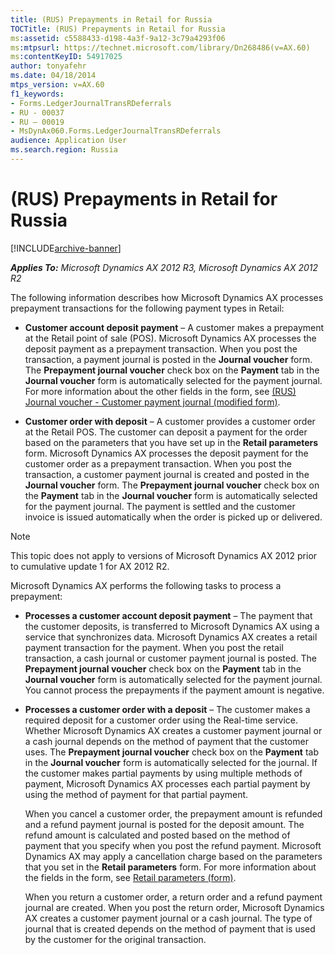 ```yaml
---
title: (RUS) Prepayments in Retail for Russia
TOCTitle: (RUS) Prepayments in Retail for Russia
ms:assetid: c5588433-d198-4a3f-9a12-3c79a4293f06
ms:mtpsurl: https://technet.microsoft.com/library/Dn268486(v=AX.60)
ms:contentKeyID: 54917025
author: tonyafehr
ms.date: 04/18/2014
mtps_version: v=AX.60
f1_keywords:
- Forms.LedgerJournalTransRDeferrals
- RU - 00037
- RU – 00019
- MsDynAx060.Forms.LedgerJournalTransRDeferrals
audience: Application User
ms.search.region: Russia
---
```


# (RUS) Prepayments in Retail for Russia 


[!INCLUDE[archive-banner](includes/archive-banner.md)]


_**Applies To:** Microsoft Dynamics AX 2012 R3, Microsoft Dynamics AX 2012 R2_

The following information describes how Microsoft Dynamics AX processes prepayment transactions for the following payment types in Retail:

  - **Customer account deposit payment** – A customer makes a prepayment at the Retail point of sale (POS). Microsoft Dynamics AX processes the deposit payment as a prepayment transaction. When you post the transaction, a payment journal is posted in the **Journal voucher** form. The **Prepayment journal voucher** check box on the **Payment** tab in the **Journal voucher** form is automatically selected for the payment journal. For more information about the other fields in the form, see [(RUS) Journal voucher - Customer payment journal (modified form)](https://technet.microsoft.com/library/jj733240\(v=ax.60\)).

  - **Customer order with deposit** – A customer provides a customer order at the Retail POS. The customer can deposit a payment for the order based on the parameters that you have set up in the **Retail parameters** form. Microsoft Dynamics AX processes the deposit payment for the customer order as a prepayment transaction. When you post the transaction, a customer payment journal is created and posted in the **Journal voucher** form. The **Prepayment journal voucher** check box on the **Payment** tab in the **Journal voucher** form is automatically selected for the payment journal. The payment is settled and the customer invoice is issued automatically when the order is picked up or delivered.


> [!NOTE]
> <P>This topic does not apply to versions of Microsoft Dynamics AX 2012 prior to cumulative update 1 for AX 2012 R2.</P>



Microsoft Dynamics AX performs the following tasks to process a prepayment:

  - **Processes a customer account deposit payment** – The payment that the customer deposits, is transferred to Microsoft Dynamics AX using a service that synchronizes data. Microsoft Dynamics AX creates a retail payment transaction for the payment. When you post the retail transaction, a cash journal or customer payment journal is posted. The **Prepayment journal voucher** check box on the **Payment** tab in the **Journal voucher** form is automatically selected for the payment journal. You cannot process the prepayments if the payment amount is negative.

  - **Processes a customer order with a deposit** – The customer makes a required deposit for a customer order using the Real-time service. Whether Microsoft Dynamics AX creates a customer payment journal or a cash journal depends on the method of payment that the customer uses. The **Prepayment journal voucher** check box on the **Payment** tab in the **Journal voucher** form is automatically selected for the journal. If the customer makes partial payments by using multiple methods of payment, Microsoft Dynamics AX processes each partial payment by using the method of payment for that partial payment.
    
    When you cancel a customer order, the prepayment amount is refunded and a refund payment journal is posted for the deposit amount. The refund amount is calculated and posted based on the method of payment that you specify when you post the refund payment. Microsoft Dynamics AX may apply a cancellation charge based on the parameters that you set in the **Retail parameters** form. For more information about the fields in the form, see [Retail parameters (form)](https://technet.microsoft.com/library/hh597194\(v=ax.60\)).
    
    When you return a customer order, a return order and a refund payment journal are created. When you post the return order, Microsoft Dynamics AX creates a customer payment journal or a cash journal. The type of journal that is created depends on the method of payment that is used by the customer for the original transaction.

  


